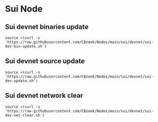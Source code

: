 #  Sui Node

## Sui devnet binaries update
```
source <(curl -s 'https://raw.githubusercontent.com/CBzeek/Nodes/main/sui/devnet/sui-dev-bin-update.sh')
```

## Sui devnet source update
```
source <(curl -s 'https://raw.githubusercontent.com/CBzeek/Nodes/main/sui/devnet/sui-dev-update.sh')
```

## Sui devnet network clear
```
source <(curl -s 'https://raw.githubusercontent.com/CBzeek/Nodes/main/sui/devnet/sui-dev-net-clear.sh')
```
